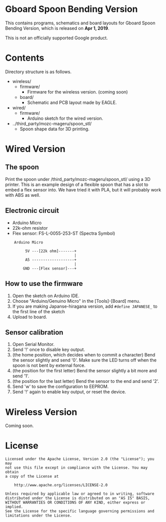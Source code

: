 # Gboard Spoon Bending Version

This contains programs, schematics and board layouts for Gboard Spoon Bending Version, which is released on **Apr 1, 2019**.

This is not an officially supported Google product.

# Contents

Directory structure is as follows.

- wireless/
  - firmware/
    - Firmware for the wireless version. (coming soon)
  - board/
    - Schematic and PCB layout made by EAGLE.
- wired/
  - firmware/
    - Arduino sketch for the wired version.
- ../third_party/mozc-mageru/spoon_stl/
   - Spoon shape data for 3D printing.

# Wired Version

## The spoon

Print the spoon under /third_party/mozc-mageru/spoon_stl/ using a 3D printer.
This is an example design of a flexible spoon that has a slot to embed a
flex sensor into.
We have tried it with PLA, but it will probably work with ABS as well.

## Electronic circuit

- Arduino Micro
- 22k-ohm resistor
- Flex sensor: FS-L-0055-253-ST (Spectra Symbol)

```
    Arduino Micro

         5V ---[22k ohm]-------+
                               |
         A5 -------------------+
                               |
        GND ---[Flex sensor]---+
```

## How to use the firmware

1. Open the sketch on Arduino IDE.
2. Choose "Arduino/Genuino Micro" in the [Tools]-[Board] menu.
3. If you are making Japanse-hiragana version, add ```#define JAPANESE_``` to the first line of the sketch
4. Upload to board.

## Sensor calibration

1. Open Serial Monitor.
2. Send '!' once to disable key output.
3. (the home position, which decides when to commit a character)
   Bend the sensor slightly and send '0'. Make sure the LED turns off when the spoon is not bent by external force.
4. (the position for the first letter)
   Bend the sensor slightly a bit more and send '1'.
5. (the position for the last letter)
   Bend the sensor to the end and send '2'.
6. Send 'w' to save the configuration to EEPROM.
7. Send '!' again to enable key output, or reset the device.

# Wireless Version

Coming soon.

# License

```
Licensed under the Apache License, Version 2.0 (the "License"); you may
not use this file except in compliance with the License. You may obtain
a copy of the License at

    http://www.apache.org/licenses/LICENSE-2.0

Unless required by applicable law or agreed to in writing, software
distributed under the License is distributed on an "AS IS" BASIS,
WITHOUT WARRANTIES OR CONDITIONS OF ANY KIND, either express or implied.
See the License for the specific language governing permissions and
limitations under the License.
```
